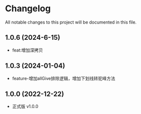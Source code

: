 # Changelog

All notable changes to this project will be documented in this file.

## 1.0.6 (2024-6-15)
- feat:增加深拷贝

## 1.0.3 (2024-01-04)

- feature-增加allGive排除逻辑，增加下划线转驼峰方法

## 1.0.0 (2022-12-22)

- 正式版 v1.0.0
